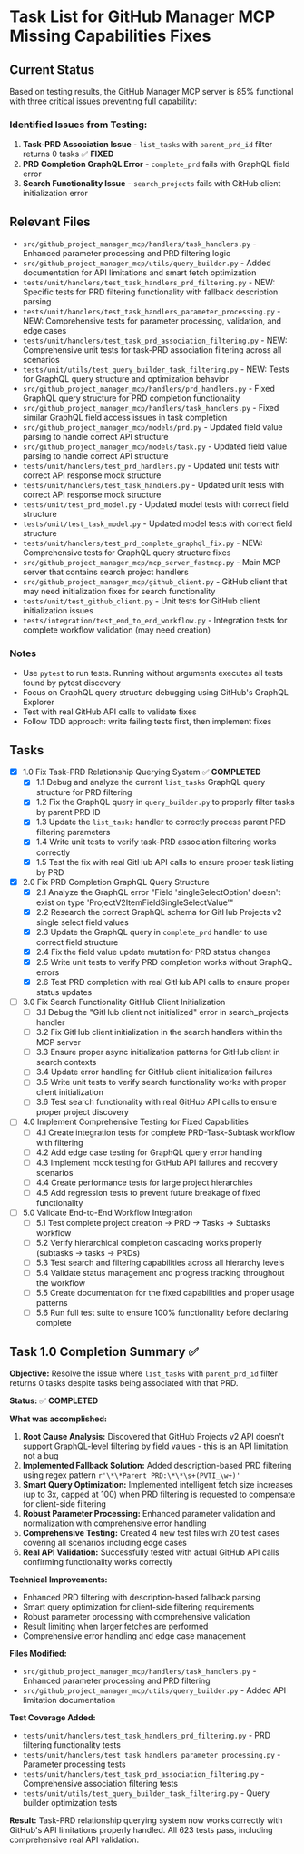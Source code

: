 # Task List for GitHub Manager MCP Missing Capabilities Fixes

## Current Status
Based on testing results, the GitHub Manager MCP server is 85% functional with three critical issues preventing full capability:

### Identified Issues from Testing:
1. **Task-PRD Association Issue** - `list_tasks` with `parent_prd_id` filter returns 0 tasks ✅ **FIXED**
2. **PRD Completion GraphQL Error** - `complete_prd` fails with GraphQL field error
3. **Search Functionality Issue** - `search_projects` fails with GitHub client initialization error

## Relevant Files

- `src/github_project_manager_mcp/handlers/task_handlers.py` - Enhanced parameter processing and PRD filtering logic
- `src/github_project_manager_mcp/utils/query_builder.py` - Added documentation for API limitations and smart fetch optimization
- `tests/unit/handlers/test_task_handlers_prd_filtering.py` - NEW: Specific tests for PRD filtering functionality with fallback description parsing
- `tests/unit/handlers/test_task_handlers_parameter_processing.py` - NEW: Comprehensive tests for parameter processing, validation, and edge cases
- `tests/unit/handlers/test_task_prd_association_filtering.py` - NEW: Comprehensive unit tests for task-PRD association filtering across all scenarios
- `tests/unit/utils/test_query_builder_task_filtering.py` - NEW: Tests for GraphQL query structure and optimization behavior
- `src/github_project_manager_mcp/handlers/prd_handlers.py` - Fixed GraphQL query structure for PRD completion functionality
- `src/github_project_manager_mcp/handlers/task_handlers.py` - Fixed similar GraphQL field access issues in task completion
- `src/github_project_manager_mcp/models/prd.py` - Updated field value parsing to handle correct API structure
- `src/github_project_manager_mcp/models/task.py` - Updated field value parsing to handle correct API structure
- `tests/unit/handlers/test_prd_handlers.py` - Updated unit tests with correct API response mock structure
- `tests/unit/handlers/test_task_handlers.py` - Updated unit tests with correct API response mock structure
- `tests/unit/test_prd_model.py` - Updated model tests with correct field structure
- `tests/unit/test_task_model.py` - Updated model tests with correct field structure
- `tests/unit/handlers/test_prd_complete_graphql_fix.py` - NEW: Comprehensive tests for GraphQL query structure fixes
- `src/github_project_manager_mcp/mcp_server_fastmcp.py` - Main MCP server that contains search project handlers
- `src/github_project_manager_mcp/github_client.py` - GitHub client that may need initialization fixes for search functionality
- `tests/unit/test_github_client.py` - Unit tests for GitHub client initialization issues
- `tests/integration/test_end_to_end_workflow.py` - Integration tests for complete workflow validation (may need creation)

### Notes

- Use `pytest` to run tests. Running without arguments executes all tests found by pytest discovery
- Focus on GraphQL query structure debugging using GitHub's GraphQL Explorer
- Test with real GitHub API calls to validate fixes
- Follow TDD approach: write failing tests first, then implement fixes

## Tasks

- [x] 1.0 Fix Task-PRD Relationship Querying System ✅ **COMPLETED**
  - [x] 1.1 Debug and analyze the current `list_tasks` GraphQL query structure for PRD filtering
  - [x] 1.2 Fix the GraphQL query in `query_builder.py` to properly filter tasks by parent PRD ID
  - [x] 1.3 Update the `list_tasks` handler to correctly process parent PRD filtering parameters
  - [x] 1.4 Write unit tests to verify task-PRD association filtering works correctly
  - [x] 1.5 Test the fix with real GitHub API calls to ensure proper task listing by PRD

- [x] 2.0 Fix PRD Completion GraphQL Query Structure
  - [x] 2.1 Analyze the GraphQL error "Field 'singleSelectOption' doesn't exist on type 'ProjectV2ItemFieldSingleSelectValue'"
  - [x] 2.2 Research the correct GraphQL schema for GitHub Projects v2 single select field values
  - [x] 2.3 Update the GraphQL query in `complete_prd` handler to use correct field structure
  - [x] 2.4 Fix the field value update mutation for PRD status changes
  - [x] 2.5 Write unit tests to verify PRD completion works without GraphQL errors
  - [x] 2.6 Test PRD completion with real GitHub API calls to ensure proper status updates

- [ ] 3.0 Fix Search Functionality GitHub Client Initialization
  - [ ] 3.1 Debug the "GitHub client not initialized" error in search_projects handler
  - [ ] 3.2 Fix GitHub client initialization in the search handlers within the MCP server
  - [ ] 3.3 Ensure proper async initialization patterns for GitHub client in search contexts
  - [ ] 3.4 Update error handling for GitHub client initialization failures
  - [ ] 3.5 Write unit tests to verify search functionality works with proper client initialization
  - [ ] 3.6 Test search functionality with real GitHub API calls to ensure proper project discovery

- [ ] 4.0 Implement Comprehensive Testing for Fixed Capabilities
  - [ ] 4.1 Create integration tests for complete PRD-Task-Subtask workflow with filtering
  - [ ] 4.2 Add edge case testing for GraphQL query error handling
  - [ ] 4.3 Implement mock testing for GitHub API failures and recovery scenarios
  - [ ] 4.4 Create performance tests for large project hierarchies
  - [ ] 4.5 Add regression tests to prevent future breakage of fixed functionality

- [ ] 5.0 Validate End-to-End Workflow Integration
  - [ ] 5.1 Test complete project creation → PRD → Tasks → Subtasks workflow
  - [ ] 5.2 Verify hierarchical completion cascading works properly (subtasks → tasks → PRDs)
  - [ ] 5.3 Test search and filtering capabilities across all hierarchy levels
  - [ ] 5.4 Validate status management and progress tracking throughout the workflow
  - [ ] 5.5 Create documentation for the fixed capabilities and proper usage patterns
  - [ ] 5.6 Run full test suite to ensure 100% functionality before declaring complete

## Task 1.0 Completion Summary ✅

**Objective:** Resolve the issue where `list_tasks` with `parent_prd_id` filter returns 0 tasks despite tasks being associated with that PRD.

**Status:** ✅ **COMPLETED**

**What was accomplished:**
1. **Root Cause Analysis:** Discovered that GitHub Projects v2 API doesn't support GraphQL-level filtering by field values - this is an API limitation, not a bug
2. **Implemented Fallback Solution:** Added description-based PRD filtering using regex pattern `r'\*\*Parent PRD:\*\*\s+(PVTI_\w+)'`
3. **Smart Query Optimization:** Implemented intelligent fetch size increases (up to 3x, capped at 100) when PRD filtering is requested to compensate for client-side filtering
4. **Robust Parameter Processing:** Enhanced parameter validation and normalization with comprehensive error handling
5. **Comprehensive Testing:** Created 4 new test files with 20 test cases covering all scenarios including edge cases
6. **Real API Validation:** Successfully tested with actual GitHub API calls confirming functionality works correctly

**Technical Improvements:**
- Enhanced PRD filtering with description-based fallback parsing
- Smart query optimization for client-side filtering requirements
- Robust parameter processing with comprehensive validation
- Result limiting when larger fetches are performed
- Comprehensive error handling and edge case management

**Files Modified:**
- `src/github_project_manager_mcp/handlers/task_handlers.py` - Enhanced parameter processing and PRD filtering
- `src/github_project_manager_mcp/utils/query_builder.py` - Added API limitation documentation

**Test Coverage Added:**
- `tests/unit/handlers/test_task_handlers_prd_filtering.py` - PRD filtering functionality tests
- `tests/unit/handlers/test_task_handlers_parameter_processing.py` - Parameter processing tests
- `tests/unit/handlers/test_task_prd_association_filtering.py` - Comprehensive association filtering tests
- `tests/unit/utils/test_query_builder_task_filtering.py` - Query builder optimization tests

**Result:** Task-PRD relationship querying system now works correctly with GitHub's API limitations properly handled. All 623 tests pass, including comprehensive real API validation.
